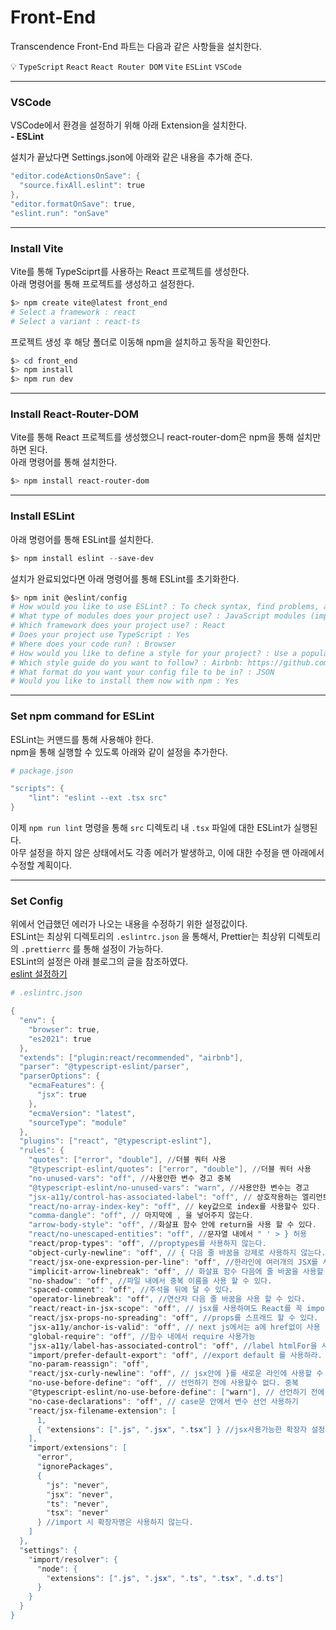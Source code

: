 # Front-End

Transcendence Front-End 파트는 다음과 같은 사항들을 설치한다.

<aside>

💡 `TypeScript` `React` `React Router DOM` `Vite` `ESLint` `VSCode`

</aside>

---

### VSCode

VSCode에서 환경을 설정하기 위해 아래 Extension을 설치한다.  
**- ESLint**

설치가 끝났다면 Settings.json에 아래와 같은 내용을 추가해 준다.

```powershell
"editor.codeActionsOnSave": {
  "source.fixAll.eslint": true
},
"editor.formatOnSave": true,
"eslint.run": "onSave"
```

---

### Install Vite

Vite를 통해 TypeSciprt를 사용하는 React 프로젝트를 생성한다.  
아래 명령어를 통해 프로젝트를 생성하고 설정한다.

```powershell
$> npm create vite@latest front_end
# Select a framework : react
# Select a variant : react-ts
```

프로젝트 생성 후 해당 폴더로 이동해 npm을 설치하고 동작을 확인한다.

```powershell
$> cd front_end
$> npm install
$> npm run dev
```

---

### Install React-Router-DOM

Vite를 통해 React 프로젝트를 생성했으니 react-router-dom은 npm을 통해 설치만 하면 된다.  
아래 명령어를 통해 설치한다.

```powershell
$> npm install react-router-dom
```

---

### Install ESLint

아래 명령어를 통해 ESLint를 설치한다.

```powershell
$> npm install eslint --save-dev
```

설치가 완료되었다면 아래 명령어를 통해 ESLint를 초기화한다.

```powershell
$> npm init @eslint/config
# How would you like to use ESLint? : To check syntax, find problems, and enforce code style
# What type of modules does your project use? : JavaScript modules (import/export)
# Which framework does your project use? : React
# Does your project use TypeScript : Yes
# Where does your code run? : Browser
# How would you like to define a style for your project? : Use a popular style guide
# Which style guide do you want to follow? : Airbnb: https://github.com/airbnb/javascript
# What format do you want your config file to be in? : JSON
# Would you like to install them now with npm : Yes
```

---

### Set npm command for ESLint

ESLint는 커맨드를 통해 사용해야 한다.  
npm을 통해 실행할 수 있도록 아래와 같이 설정을 추가한다.

```powershell
# package.json

"scripts": {
    "lint": "eslint --ext .tsx src"
}
```

이제 `npm run lint` 명령을 통해 `src` 디렉토리 내 `.tsx` 파일에 대한 ESLint가 실행된다.  
아무 설정을 하지 않은 상태에서도 각종 에러가 발생하고, 이에 대한 수정을 맨 아래에서 수정할 계획이다.

---

### Set Config

위에서 언급했던 에러가 나오는 내용을 수정하기 위한 설정값이다.  
ESLint는 최상위 디렉토리의 `.eslintrc.json` 을 통해서, Prettier는 최상위 디렉토리의 `.prettierrc` 를 통해 설정이 가능하다.  
ESLint의 설정은 아래 블로그의 글을 참조하였다.  
[eslint 설정하기](https://sezzled.tistory.com/entry/eslint-%EC%84%A4%EC%A0%95%ED%95%98%EA%B8%B0)

```powershell
# .eslintrc.json

{
  "env": {
    "browser": true,
    "es2021": true
  },
  "extends": ["plugin:react/recommended", "airbnb"],
  "parser": "@typescript-eslint/parser",
  "parserOptions": {
    "ecmaFeatures": {
      "jsx": true
    },
    "ecmaVersion": "latest",
    "sourceType": "module"
  },
  "plugins": ["react", "@typescript-eslint"],
  "rules": {
    "quotes": ["error", "double"], //더블 쿼터 사용
    "@typescript-eslint/quotes": ["error", "double"], //더블 쿼터 사용
    "no-unused-vars": "off", //사용안한 변수 경고 중복
    "@typescript-eslint/no-unused-vars": "warn", //사용안한 변수는 경고
    "jsx-a11y/control-has-associated-label": "off", // 상호작용하는 엘리먼트에 label을 넣는다
    "react/no-array-index-key": "off", // key값으로 index를 사용할수 있다.
    "comma-dangle": "off", // 마지막에 , 을 넣어주지 않는다.
    "arrow-body-style": "off", //화살표 함수 안에 return을 사용 할 수 있다.
    "react/no-unescaped-entities": "off", //문자열 내에서 " ' > } 허용
    "react/prop-types": "off", //proptypes를 사용하지 않는다.
    "object-curly-newline": "off", // { 다음 줄 바꿈을 강제로 사용하지 않는다.
    "react/jsx-one-expression-per-line": "off", //한라인에 여러개의 JSX를 사용 할 수 있다.
    "implicit-arrow-linebreak": "off", // 화살표 함수 다음에 줄 바꿈을 사용할 수 있다.
    "no-shadow": "off", //파일 내에서 중복 이름을 사용 할 수 있다.
    "spaced-comment": "off", //주석을 뒤에 달 수 있다.
    "operator-linebreak": "off", //연산자 다음 줄 바꿈을 사용 할 수 있다.
    "react/react-in-jsx-scope": "off", // jsx를 사용하여도 React를 꼭 import 하지 않아도 된다.
    "react/jsx-props-no-spreading": "off", //props를 스프래드 할 수 있다.
    "jsx-a11y/anchor-is-valid": "off", // next js에서는 a에 href없이 사용
    "global-require": "off", //함수 내에서 require 사용가능
    "jsx-a11y/label-has-associated-control": "off", //label htmlFor을 사용하지 않아도 된다.
    "import/prefer-default-export": "off", //export default 를 사용하라.
    "no-param-reassign": "off",
    "react/jsx-curly-newline": "off", // jsx안에 }를 새로운 라인에 사용할 수 있다.
    "no-use-before-define": "off", // 선언하기 전에 사용할수 없다. 중복
    "@typescript-eslint/no-use-before-define": ["warn"], // 선언하기 전에 사용 한다면 경고
    "no-case-declarations": "off", // case문 안에서 변수 선언 사용하기
    "react/jsx-filename-extension": [
      1,
      { "extensions": [".js", ".jsx", ".tsx"] } //jsx사용가능한 확장자 설정
    ],
    "import/extensions": [
      "error",
      "ignorePackages",
      {
        "js": "never",
        "jsx": "never",
        "ts": "never",
        "tsx": "never"
      } //import 시 확장자명은 사용하지 않는다.
    ]
  },
  "settings": {
    "import/resolver": {
      "node": {
        "extensions": [".js", ".jsx", ".ts", ".tsx", ".d.ts"]
      }
    }
  }
}
```
